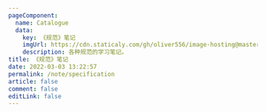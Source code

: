```yaml
---
pageComponent:
  name: Catalogue
  data:
    key: 《规范》笔记
    imgUrl: https://cdn.staticaly.com/gh/oliver556/image-hosting@master/table-of-contents/specification.61te6v7nuzs0.webp
    description: 各种规范的学习笔记。
title: 《规范》笔记
date: 2022-03-03 13:22:57
permalink: /note/specification
article: false
comment: false
editLink: false
---
```

